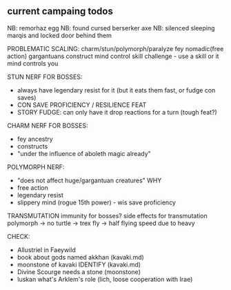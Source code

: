## current campaing todos

NB: remorhaz egg
NB: found cursed berserker axe
NB: silenced sleeping marqis and locked door behind them


PROBLEMATIC SCALING:
charm/stun/polymorph/paralyze
fey nomadic(free action) gargantuans construct
mind control skill challenge - use a skill or it mind controls you

STUN NERF FOR BOSSES:
- always have legendary resist for it (but it eats them fast, or fudge con saves)
- CON SAVE PROFICIENCY / RESILIENCE FEAT
- STORY FUDGE: can only have it drop reactions for a turn (tough feat?)

CHARM NERF FOR BOSSES:
- fey ancestry
- constructs
- "under the influence of aboleth magic already"

POLYMORPH NERF:
- "does not affect huge/gargantuan creatures" WHY
- free action
- legendary resist
- slippery mind (rogue 15th power) - wis save proficiency


TRANSMUTATION immunity for bosses?
side effects for transmutation
polymorph -> no turtle -> trex
fly -> half flying speed due to heavy


CHECK:
- Allustriel in Faeywild
- book about gods named akkhan (kavaki.md)
- moonstone of kavaki IDENTIFY (kavaki.md)
- Divine Scourge needs a stone (moonstone)
- luskan what's Arklem's role (lich, loose cooperation with Irae)
